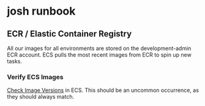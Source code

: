 # josh runbook

## ECR / Elastic Container Registry

All our images for all environments are stored on the development-admin ECR account. 
ECS pulls the most recent images from ECR to spin up new tasks.

### Verify ECS Images
[Check Image Versions](https://console.demo.transposit.com/mc/t/spackle/actions/check_most_recent) in ECS.
This should be an uncommon occurrence, as they should always match. 
